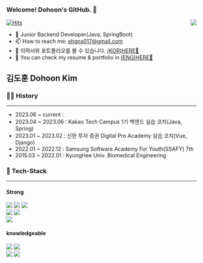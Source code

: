 ### Welcome! Dohoon's GitHub. 👋
[![Hits](https://hits.seeyoufarm.com/api/count/incr/badge.svg?url=https%3A%2F%2Fgithub.com%2FHooon97&count_bg=%2379C83D&title_bg=%23555555&icon=postman.svg&icon_color=%23E7E7E7&title=hits&edge_flat=false)](https://hits.seeyoufarm.com)
<img align='right' src="http://mazassumnida.wtf/api/v2/generate_badge?boj=ehgns017">
- 🔭 Junior Backend Developer(Java, SpringBoot)
- 📫 How to reach me: ehgns017@gmail.com
- 📑 이력서와 포트폴리오를 볼 수 있습니다. [(KOR)HERE📑](https://ssafy7seoul.notion.site/c12eb51ac8694ec699f551e3bfd32f4c)
- 📑 You can check my resume & portfolio in [(ENG)HERE📑](https://www.notion.so/ssafy7seoul/Dohoon-Kim-7f4893dd061c4e35981d6ed1def4476b?pvs=4)

## 김도훈 Dohoon Kim

### 👨‍💼 History

---
* 2023.06 ~ current : 
* 2023.04 ~ 2023.06 : Kakao Tech Campus 1기 백엔드 실습 코치(Java, Spring)
* 2023.01 ~ 2023.02 : 신한 투자 증권 Digital Pro Academy 실습 코치(Vue, Django)
* 2022.01 ~ 2022.12 : Samsung Software Academy For Youth(SSAFY) 7th
* 2015.03 ~ 2022.01 : KyungHee Univ. Biomedical Engineering


### 🌱 Tech-Stack

---
#### Strong
<p>  
  <img src="https://img.shields.io/badge/Java-007396?style=flat-square&logo=Java&logoColor=black"/>
  <img src="https://img.shields.io/badge/Spring-6DB33F?style=flat-square&logo=Spring&logoColor=black"/>
  <img src="https://img.shields.io/badge/Spring%20Boot-6DB33F?style=flat-square&logo=Spring%20Boot&logoColor=black"/></br>
  <img src="https://img.shields.io/badge/MySQL-4479A1?style=flat-square&logo=MySQL&logoColor=black"/>
  <img src="https://img.shields.io/badge/Firebase-FFCA28?style=flat-square&logo=firebase&logoColor=white"></br>
  <img src="https://img.shields.io/badge/Flutter-02569B?style=flat-square&logo&logo=flutter&logoColor=white">
  <br/>
</p>

#### knowledgeable
<p>
  <img src="https://img.shields.io/badge/Vue.js-4FC08D?style=flat-square&logo=Vue.js&logoColor=black"/>
  <img src="https://img.shields.io/badge/JavaScript-F7DF1E?style=flat-square&logo=JavaScript&logoColor=black"/>
  <br/>
  <img src="https://img.shields.io/badge/git-F05032?style=flat-square&logo=git&logoColor=white">
  <img src="https://img.shields.io/badge/socket.io-010101?style=flat-square&logo=socket.io&logoColor=white">
  </br>
</p>
